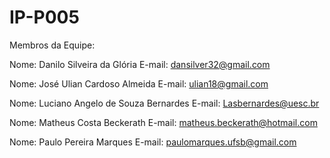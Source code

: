 # IP-P005
Membros da Equipe:

Nome: Danilo Silveira da Glória
E-mail: dansilver32@gmail.com

Nome: José Ulian Cardoso Almeida
E-mail: ulian18@gmail.com

Nome: Luciano Angelo de Souza Bernardes
E-mail: Lasbernardes@uesc.br

Nome: Matheus Costa Beckerath
E-mail: matheus.beckerath@hotmail.com

Nome: Paulo Pereira Marques
E-mail: paulomarques.ufsb@gmail.com
